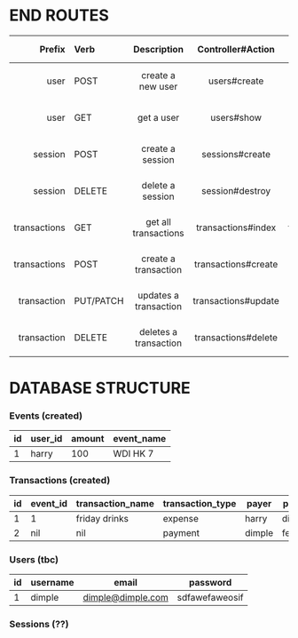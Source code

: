 # END ROUTES


| Prefix        | Verb           | Description          | Controller#Action   | Return Message                       |
| -------------:|:-------------- |:--------------------:|:-------------------:|:------------------------------------:|
| user          | POST           | create a new user    | users#create        | on success: true, else false         |
| user          | GET            | get a user           | users#show          | renders user info, else false        |
| session       | POST           | create a session     | sessions#create     | on success: true, else false         |
| session       | DELETE         | delete a session     | session#destroy     | on success: true, else false         |
| transactions  | GET            | get all transactions | transactions#index  | renders all transactions, else false |
| transactions  | POST           | create a transaction | transactions#create | on success: true, else false         |
| transaction   | PUT/PATCH      | updates a transaction| transactions#update | on success: true, else false         |
| transaction   | DELETE         | deletes a transaction| transactions#delete | on success: true, else false         |


# DATABASE STRUCTURE

### Events (created)
| id     | user_id    | amount      | event_name       |
|--------|------------|-------------|------------------|
|1       |harry       | 100         | WDI HK 7         |


### Transactions (created)
|id     | event_id    | transaction_name | transaction_type | payer      | payee    | amount    |
|-------|-------------|------------------|------------------|------------|----------|-----------|
|1      |1            |friday drinks     | expense          | harry      | dimple   | $100      |
|2      |nil          |nil               | payment          | dimple     | fer      | $50       |

### Users (tbc)
|id     | username    | email            | password         |
|-------|-------------|------------------|------------------|
|1      |dimple       |dimple@dimple.com |sdfawefaweosif    |


### Sessions (??)
